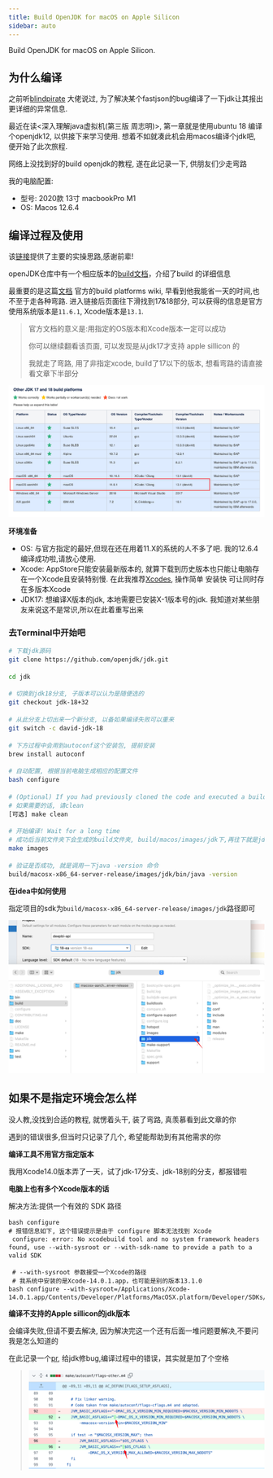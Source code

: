 ```yaml
---
title: Build OpenJDK for macOS on Apple Silicon
sidebar: auto
---
```


Build OpenJDK for macOS on Apple Silicon.

## 为什么编译

之前听[blindpirate](https://github.com/blindpirate) 大佬说过, 为了解决某个fastjson的bug编译了一下jdk让其报出更详细的异常信息.

最近在读<深入理解java虚拟机(第三版 周志明)>, 第一章就是使用ubuntu 18 编译个openjdk12, 以供接下来学习使用. 想着不如就凑此机会用macos编译个jdk吧, 便开始了此次旅程. 

网络上没找到好的build openjdk的教程, 遂在此记录一下, 供朋友们少走弯路

我的电脑配置:

- 型号: 2020款 13寸 macbookPro M1
- OS: Macos 12.6.4

## 编译过程及使用

该[链接](https://gist.github.com/dgroomes/3af073b71c2c34581a155af9daa86564)提供了主要的实操思路,感谢前辈!

openJDK仓库中有一个相应版本的[build文档](https://github.com/openjdk/jdk/blob/jdk-17%2B2/doc/building.md)，介绍了build 的详细信息

最重要的是这篇[文档](https://wiki.openjdk.org/display/Build/Supported+Build+Platforms) 官方的build platforms wiki, 早看到他我能省一天的时间,也不至于走各种弯路. 进入链接后页面往下滑找到17&18部分, 可以获得的信息是官方使用系统版本是`11.6.1`, Xcode版本是`13.1`. 

> 官方文档的意义是:用指定的OS版本和Xcode版本一定可以成功
>
> 你可以继续翻看该页面, 可以发现是从jdk17才支持 apple sillicon 的
>
> 我就走了弯路, 用了非指定xcode, build了17以下的版本, 想看弯路的请直接看文章下半部分

![image-20230718165341632](./images/image-20230718165341632.png)

**环境准备**

- OS: 与官方指定的最好,但现在还在用着11.X的系统的人不多了吧. 我的12.6.4编译成功啦,请放心使用. 
- Xcode: AppStore只能安装最新版本的, 就算下载到历史版本也只能让电脑存在一个Xcode且安装特别慢. 在此我推荐[Xcodes](https://www.xcodes.app/), 操作简单 安装快 可让同时存在多版本Xcode
- JDK17: 想编译X版本的jdk, 本地需要已安装X-1版本号的jdk. 我知道对某些朋友来说这不是常识,所以在此着重写出来

### **去Terminal中开始吧**

```sh
# 下载jdk源码
git clone https://github.com/openjdk/jdk.git

cd jdk

# 切换到jdk18分支, 子版本可以认为是随便选的
git checkout jdk-18+32

# 从此分支上切出来一个新分支, 以备如果编译失败可以重来
git switch -c david-jdk-18

# 下方过程中会用到autoconf这个安装包, 提前安装
brew install autoconf

# 自动配置, 根据当前电脑生成相应的配置文件
bash configure

# (Optional) If you had previously cloned the code and executed a build you will want to first clean the project. Execute make clean.
# 如果需要的话, 请clean
[可选] make clean

# 开始编译! Wait for a long time
# 成功后当前文件夹下会生成的build文件夹, build/macos/images/jdk下,再往下就是jdk包那一大套东西啦
make images

# 验证是否成功, 就是调用一下java -version 命令
build/macosx-x86_64-server-release/images/jdk/bin/java -version
```

**在idea中如何使用**

指定项目的sdk为`build/macosx-x86_64-server-release/images/jdk`路径即可

![image-20230509140241470](./images/image-20230509140241470.png)





## 如果不是指定环境会怎么样

没人教,没找到合适的教程, 就愣着头干, 装了弯路, 真羡慕看到此文章的你

遇到的错误很多,但当时只记录了几个, 希望能帮助到有其他需求的你

**编译工具不用官方指定版本**

我用Xcode14.0版本弄了一天，试了jdk-17分支、jdk-18别的分支，都报错啦

**电脑上也有多个Xcode版本的话**

解决方法:提供一个有效的 SDK 路径 

```shell
bash configure
# 报错信息如下, 这个错误提示是由于 configure 脚本无法找到 Xcode
 configure: error: No xcodebuild tool and no system framework headers found, use --with-sysroot or --with-sdk-name to provide a path to a valid SDK
 
 # --with-sysroot 参数接受一个Xcode的路径
 # 我系统中安装的是Xcode-14.0.1.app，也可能是别的版本13.1.0
bash configure --with-sysroot=/Applications/Xcode-14.0.1.app/Contents/Developer/Platforms/MacOSX.platform/Developer/SDKs/MacOSX.sdk
```



**编译不支持的Apple sillicon的jdk版本**

会编译失败,但请不要去解决, 因为解决完这一个还有后面一堆问题要解决,不要问我是怎么知道的

在此记录一个[pr](https://github.com/openjdk/jdk/pull/5180/files?diff=unified&w=0), 给jdk修bug,编译过程中的错误，其实就是加了个空格

> ![image-20230509141501634](./images/image-20230509141501634.png)
> 







